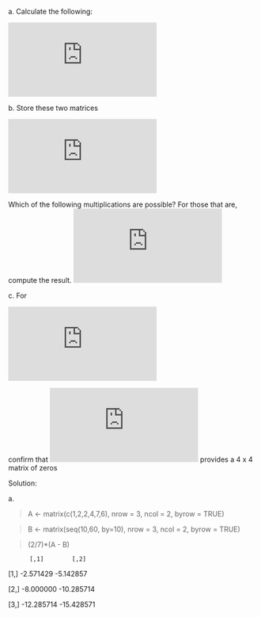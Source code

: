 a. Calculate the following:

![first equation](http://latex.codecogs.com/gif.latex?%5Cfrac%7B2%7D%7B7%7D*%5Cleft%20%28%20%5Cbegin%7Bbmatrix%7D%201%20%26%202%5C%5C%202%20%26%204%5C%5C%207%20%26%206%20%5Cend%7Bbmatrix%7D%20-%20%5Cbegin%7Bbmatrix%7D%2010%20%26%2020%20%5C%5C%2030%20%26%2040%5C%5C%2050%20%26%2060%20%5Cend%7Bbmatrix%7D%5Cright%20%29)
    
b. Store these two matrices   

![second equation](http://latex.codecogs.com/gif.latex?A%3D%20%5Cbegin%7Bbmatrix%7D%201%5C%5C%202%5C%5C%207%20%5Cend%7Bbmatrix%7D%20B%3D%20%5Cbegin%7Bbmatrix%7D%203%5C%5C%204%5C%5C%208%20%5Cend%7Bbmatrix%7D) 

Which of the following multiplications are possible? For those that are, compute the result.
![third equation](http://latex.codecogs.com/gif.latex?i.%20A%5Ccdot%20B%20%5Cnewline%20ii.%20A%5ET%20%5Ccdot%20B%20%5Cnewline%20iii.%20B%5ET%5Ccdot%20%28A%5Ccdot%20A%5ET%29%20%5Cnewline%20iv.%20%28A%5Ccdot%20A%5ET%29%20%5Ccdot%20B%5ET%20%5Cnewline%20v.%20%5B%28B%5Ccdot%20B%5ET%29&plus;%28A%5Ccdot%20A%5ET%29-100I_%7B3%7D%5D%5E-1)


c. For 

![fourth equation](http://latex.codecogs.com/gif.latex?A%3D%5Cbegin%7Bbmatrix%7D%202%20%260%20%26%200%260%20%5C%5C%200%20%26%203%20%26%200%26%200%5C%5C%200%20%26%200%20%265%20%26%200%5C%5C%200%20%26%200%260%20%26%20-1%20%5Cend%7Bbmatrix%7D)

confirm that ![fifth equation](http://latex.codecogs.com/gif.latex?A%5E%7B-1%7D%5Ccdot%20A%20-%20I_%7B4%7D) provides a 4 x 4 matrix of zeros



Solution: 

a.
> A <- matrix(c(1,2,2,4,7,6), nrow = 3, ncol = 2, byrow = TRUE)

> B <- matrix(seq(10,60, by=10), nrow = 3, ncol = 2, byrow = TRUE)

> (2/7)*(A - B)

          [,1]        [,2]

[1,]     -2.571429  -5.142857

[2,]     -8.000000 -10.285714

[3,]    -12.285714 -15.428571
